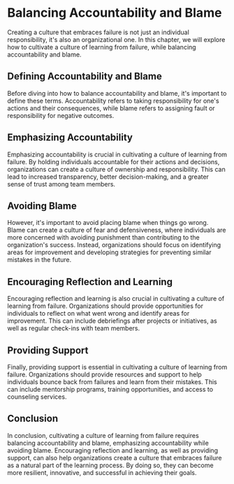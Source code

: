 Balancing Accountability and Blame
=============================================================================================

Creating a culture that embraces failure is not just an individual responsibility, it's also an organizational one. In this chapter, we will explore how to cultivate a culture of learning from failure, while balancing accountability and blame.

Defining Accountability and Blame
---------------------------------

Before diving into how to balance accountability and blame, it's important to define these terms. Accountability refers to taking responsibility for one's actions and their consequences, while blame refers to assigning fault or responsibility for negative outcomes.

Emphasizing Accountability
--------------------------

Emphasizing accountability is crucial in cultivating a culture of learning from failure. By holding individuals accountable for their actions and decisions, organizations can create a culture of ownership and responsibility. This can lead to increased transparency, better decision-making, and a greater sense of trust among team members.

Avoiding Blame
--------------

However, it's important to avoid placing blame when things go wrong. Blame can create a culture of fear and defensiveness, where individuals are more concerned with avoiding punishment than contributing to the organization's success. Instead, organizations should focus on identifying areas for improvement and developing strategies for preventing similar mistakes in the future.

Encouraging Reflection and Learning
-----------------------------------

Encouraging reflection and learning is also crucial in cultivating a culture of learning from failure. Organizations should provide opportunities for individuals to reflect on what went wrong and identify areas for improvement. This can include debriefings after projects or initiatives, as well as regular check-ins with team members.

Providing Support
-----------------

Finally, providing support is essential in cultivating a culture of learning from failure. Organizations should provide resources and support to help individuals bounce back from failures and learn from their mistakes. This can include mentorship programs, training opportunities, and access to counseling services.

Conclusion
----------

In conclusion, cultivating a culture of learning from failure requires balancing accountability and blame, emphasizing accountability while avoiding blame. Encouraging reflection and learning, as well as providing support, can also help organizations create a culture that embraces failure as a natural part of the learning process. By doing so, they can become more resilient, innovative, and successful in achieving their goals.
